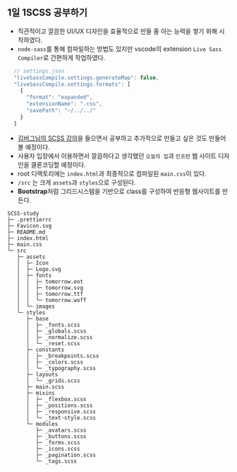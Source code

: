## 1일 1SCSS 공부하기

- 직관적이고 깔끔한 UI/UX 디자인을 효율적으로 만들 줄 아는 능력을 쌓기 위해 시작하였다.
- `node-sass`를 통해 컴파일하는 방법도 있지만 vscode의 extension `Live Sass Compiler`로 간편하게 작업하였다.

```js
  // settings.json
  "liveSassCompile.settings.generateMap": false,
  "liveSassCompile.settings.formats": [
    {
      "format": "expanded",
      "extensionName": ".css",
      "savePath": "~/../../"
    }
  ]
```

- [김버그님의 SCSS 강의](https://edu.goorm.io/lecture/25681/%EA%B9%80%EB%B2%84%EA%B7%B8%EC%9D%98-ui-%EA%B0%9C%EB%B0%9C-%EB%B6%80%ED%8A%B8%EC%BA%A0%ED%94%84-%EA%B2%BD%EB%A0%A5%EA%B0%99%EC%9D%80-%EC%8B%A0%EC%9E%85%EC%9C%BC%EB%A1%9C-%EB%A0%88%EB%B2%A8%EC%97%85)을 들으면서 공부하고 추가적으로 만들고 싶은 것도 만들어 볼 예정이다.
- 사용자 입장에서 이용하면서 깔끔하다고 생각했던 `오늘의 집`과 `인프런` 웹 사이트 디자인을 클론코딩할 예정이다.
- root 디렉토리에는 `index.html`과 최종적으로 컴파일된 `main.css`이 있다.
- `/src` 는 크게 `assets`과 `styles`으로 구성된다.
- **Bootstrap**처럼 그리드시스템을 기반으로 class를 구성하여 반응형 웹사이트를 만든다.

```
SCSS-study
├─ .prettierrc
├─ Favicon.svg
├─ README.md
├─ index.html
├─ main.css
└─ src
   ├─ assets
   │  ├─ Icon
   │  ├─ Logo.svg
   │  ├─ fonts
   │  │  ├─ tomorrow.eot
   │  │  ├─ tomorrow.svg
   │  │  ├─ tomorrow.ttf
   │  │  └─ tomorrow.woff
   │  └─ images
   └─ styles
      ├─ base
      │  ├─ _fonts.scss
      │  ├─ _globals.scss
      │  ├─ _normalize.scss
      │  └─ _reset.scss
      ├─ constants
      │  ├─ _breakpoints.scss
      │  ├─ _colors.scss
      │  └─ _typography.scss
      ├─ layouts
      │  └─ _grids.scss
      ├─ main.scss
      ├─ mixins
      │  ├─ _flexbox.scss
      │  ├─ _positions.scss
      │  ├─ _responsive.scss
      │  └─ _text-style.scss
      └─ modules
         ├─ _avatars.scss
         ├─ _buttons.scss
         ├─ _forms.scss
         ├─ _icons.scss
         ├─ _pagination.scss
         └─ _tags.scss

```
